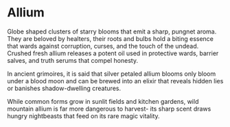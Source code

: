 # Allium

Globe shaped clusters of starry blooms that emit a sharp, pungnet aroma. They are beloved by healters, their roots and bulbs hold a biting essence that wards against corruption, curses, and the touch of the undead. Crushed fresh allium releases a potent oil used in protective wards, barrier salves, and truth serums that compel honesty. 

In ancient grimoires, it is said that silver petaled allium blooms only bloom under a blood moon and can be brewed into an elixir that reveals hidden lies or banishes shadow-dwelling creatures. 

While common forms grow in sunlit fields and kitchen gardens, wild mountain allium is far more dangerous to harvest- its sharp scent draws hungry nightbeasts that feed on its rare magic vitality. 

